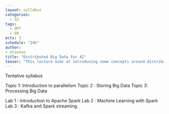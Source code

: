 ```yaml
---
layout: syllabus
categories:
  - S2
tags:
  - OPT
  - EN
ects: 3
schedule: "24h"
author:
- etienne
title: "Distributed Big Data For AI"
teaser: "This lecture aims at introducing some concepts around distributed data management: replicated data consistency, distributed file systems, map-reduce, etc. The lecture will provide also a concrete experience with labs oriented as a project."
---
```


Tentative syllabus

Topic 1: Introduction to parallelism
Topic 2 : Storing Big Data
Topic 3: Processing Big Data

Lab 1 : Introduction to Apache Spark
Lab 2 : Machine Learning with Spark
Lab 3 : Kafka and Spark streaming.
